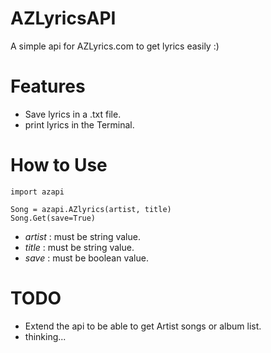 # AZLyricsAPI
A simple api for AZLyrics.com to get lyrics easily :)


# Features
- Save lyrics in a .txt file.
- print lyrics in the Terminal.

# How to Use
```
import azapi

Song = azapi.AZlyrics(artist, title)
Song.Get(save=True)

```
- _artist_ : must be string value.
- _title_ : must be string value.
- _save_ : must be boolean value.


# TODO
- Extend the api to be able to get Artist songs or album list.
- thinking...
